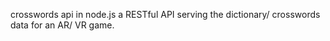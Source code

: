 crosswords api in node.js
a RESTful API serving the dictionary/ crosswords data for an AR/ VR game.
